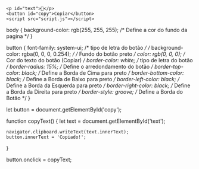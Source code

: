 <!-- BY CUSTODIO -->

<!-- Add this in your body html -->

    <p id="text">🔨</p>
    <button id="copy">Copiar</button>
    <script src="script.js"></script>

<!-- Add this in your css -->

body {
    background-color: rgb(255, 255, 255); /* Define a cor do fundo da pagina */
}

button {
    font-family: system-ui; /* tipo de letra do botão */
    /* background-color: rgba(0, 0, 0, 0.254); */ /* Fundo do botão preto */
    color: rgb(0, 0, 0); /* Cor do texto do botão (Copiar) */
    border-color: white; /* tipo de letra do botão */
    border-radius: 15%; /* Define o arredondamento do botão */
    border-top-color: black; /* Define a Borda de Cima para preto */
    border-bottom-color: black; /* Define a Borda de Baixo para preto */
    border-left-color: black; /* Define a Borda da Esquerda para preto */
    border-right-color: black; /* Define a Borda da Direita para preto */
    border-style: groove; /* Define a Borda do Botão */
}



<!-- Creat a sript.js or put on your -->

let button = document.getElementById('copy');

function copyText() {
    let text = document.getElementById('text');

    navigator.clipboard.writeText(text.innerText);
    button.innerText = 'Copiado!';
}


button.onclick = copyText;


